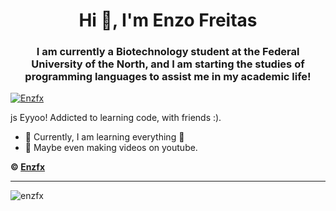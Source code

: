 
<h1 align="center">Hi 👋, I'm Enzo Freitas</h1>
<h3 align="center">I am currently a Biotechnology student at the Federal University of the North, and I am starting the studies of programming languages to assist me in my academic life!</h3>

<p align="left"> <a href="https://twitter.com/enzfsz" target="blank"><img src="https://img.shields.io/twitter/follow/Enzfsz?logo=twitter&style=for-the-badge" alt="Enzfx"/></a> </p>


<Quick Introduction>
js Eyyoo! Addicted to learning code, with friends :).

- 🌱 Currently, I am learning everything 🤣
- 💎 Maybe even making videos on youtube.

**© [Enzfx](https://github.com/Enzfx)**

---

<p><img align="left" src="https://github-readme-stats.vercel.app/api?username=Enzfx&show_icons=true&theme=tokyonight&locale=en" alt="enzfx" /></p>


